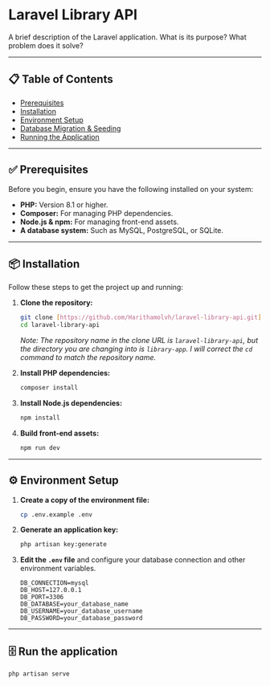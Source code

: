 # Laravel Library API

A brief description of the Laravel application. What is its purpose? What problem does it solve?

---

## 📋 Table of Contents

* [Prerequisites](#-prerequisites)
* [Installation](#-installation)
* [Environment Setup](#-environment-setup)
* [Database Migration & Seeding](#-database-migration--seeding)
* [Running the Application](#-running-the-application)

---

## ✅ Prerequisites

Before you begin, ensure you have the following installed on your system:

* **PHP:** Version 8.1 or higher.
* **Composer:** For managing PHP dependencies.
* **Node.js & npm:** For managing front-end assets.
* **A database system:** Such as MySQL, PostgreSQL, or SQLite.

---

## 📦 Installation

Follow these steps to get the project up and running:

1.  **Clone the repository:**
    ```bash
    git clone [https://github.com/Harithamolvh/laravel-library-api.git](https://github.com/Harithamolvh/laravel-library-api.git)
    cd laravel-library-api
    ```
    *Note: The repository name in the clone URL is `laravel-library-api`, but the directory you are changing into is `library-app`. I will correct the `cd` command to match the repository name.*

2.  **Install PHP dependencies:**
    ```bash
    composer install
    ```

3.  **Install Node.js dependencies:**
    ```bash
    npm install
    ```

4.  **Build front-end assets:**
    ```bash
    npm run dev
    ```

---

## ⚙️ Environment Setup

1.  **Create a copy of the environment file:**
    ```bash
    cp .env.example .env
    ```

2.  **Generate an application key:**
    ```bash
    php artisan key:generate
    ```

3.  **Edit the `.env` file** and configure your database connection and other environment variables.

    ```
    DB_CONNECTION=mysql
    DB_HOST=127.0.0.1
    DB_PORT=3306
    DB_DATABASE=your_database_name
    DB_USERNAME=your_database_username
    DB_PASSWORD=your_database_password
    ```

---

## 🗄️ Run the application


```bash
php artisan serve